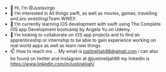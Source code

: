 - 👋 Hi, I’m @Justavirgo
- 👀 I’m interested in All things swift, as well as movies, games, travelling and pro wrestling(Team WWE)!
- 🌱 I’m currently learning iOS development with swift using The Complete iOS app Development bootcamp by Angela Yu on Udemy. 
- 💞️ I’m looking to collaborate on iOS app projects and to find an apprenticeship or internship to be able to gain experience working on real world apps as well as learn new things.
- 📫 How to reach me ... My email is justinelijah88@gmail.com i can also be found on twitter and instagram at @justinelijah88 my linkedIn is https://www.linkedin.com/in/justinelijah/

<!---
Justavirgo/Justavirgo is a ✨ special ✨ repository because its `README.md` (this file) appears on your GitHub profile.
You can click the Preview link to take a look at your changes.
--->
